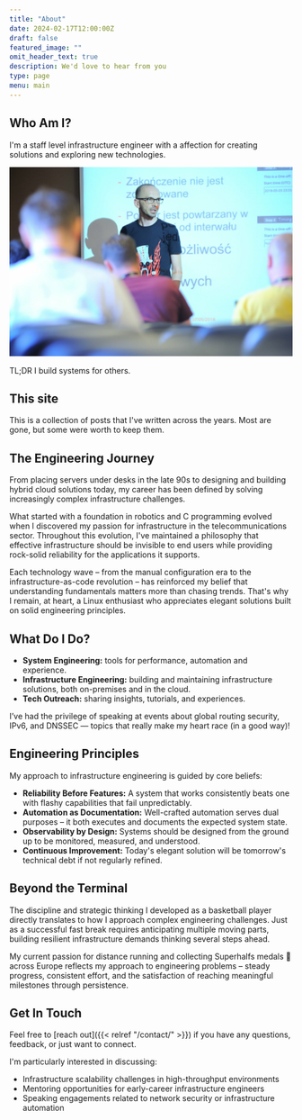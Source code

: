 ```yaml
---
title: "About"
date: 2024-02-17T12:00:00Z
draft: false
featured_image: ""
omit_header_text: true
description: We'd love to hear from you
type: page
menu: main
---
```


## Who Am I?

I'm a staff level infrastructure engineer with a affection for creating solutions and exploring new technologies.

![Me](me.jpg)

TL;DR I build systems for others.

## This site

This is a collection of posts that I've written across the years. Most are gone, but some were worth to keep them.

## The Engineering Journey

From placing servers under desks in the late 90s to designing and building hybrid cloud solutions today, my career has been defined by solving increasingly complex infrastructure challenges.

What started with a foundation in robotics and C programming evolved when I discovered my passion for infrastructure in the telecommunications sector. Throughout this evolution, I've maintained a philosophy that effective infrastructure should be invisible to end users while providing rock-solid reliability for the applications it supports.

Each technology wave – from the manual configuration era to the infrastructure-as-code revolution – has reinforced my belief that understanding fundamentals matters more than chasing trends. That's why I remain, at heart, a Linux enthusiast who appreciates elegant solutions built on solid engineering principles.

## What Do I Do?

- **System Engineering:** tools for performance, automation and experience.
- **Infrastructure Engineering:** building and maintaining infrastructure solutions, both on-premises and in the cloud.
- **Tech Outreach:** sharing insights, tutorials, and experiences.

I’ve had the privilege of speaking at events about global routing security, IPv6, and DNSSEC — topics that really make my heart race (in a good way)!

## Engineering Principles

My approach to infrastructure engineering is guided by core beliefs:

- **Reliability Before Features:** A system that works consistently beats one with flashy capabilities that fail unpredictably.
- **Automation as Documentation:** Well-crafted automation serves dual purposes – it both executes and documents the expected system state.
- **Observability by Design:** Systems should be designed from the ground up to be monitored, measured, and understood.
- **Continuous Improvement:** Today's elegant solution will be tomorrow's technical debt if not regularly refined.

## Beyond the Terminal

The discipline and strategic thinking I developed as a basketball player directly translates to how I approach complex engineering challenges. Just as a successful fast break requires anticipating multiple moving parts, building resilient infrastructure demands thinking several steps ahead.

My current passion for distance running and collecting Superhalfs medals 🏅 across Europe reflects my approach to engineering problems – steady progress, consistent effort, and the satisfaction of reaching meaningful milestones through persistence.

## Get In Touch

Feel free to [reach out]({{< relref "/contact/" >}}) if you have any questions, feedback, or just want to connect.

I'm particularly interested in discussing:

- Infrastructure scalability challenges in high-throughput environments
- Mentoring opportunities for early-career infrastructure engineers
- Speaking engagements related to network security or infrastructure automation
